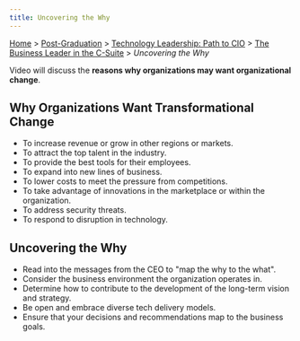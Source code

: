 ```yaml
---
title: Uncovering the Why
---
```


[Home](../../../index.md) > [Post-Graduation](../../index.md) > [Technology Leadership: Path to CIO](../index.md) > [The Business Leader in the C-Suite](./index.md) > _Uncovering the Why_

Video will discuss the **reasons why organizations may want organizational change**.

## Why Organizations Want Transformational Change

- To increase revenue or grow in other regions or markets.
- To attract the top talent in the industry.
- To provide the best tools for their employees.
- To expand into new lines of business.
- To lower costs to meet the pressure from competitions.
- To take advantage of innovations in the marketplace or within the organization.
- To address security threats.
- To respond to disruption in technology.

## Uncovering the Why

- Read into the messages from the CEO to "map the why to the what".
- Consider the business environment the organization operates in.
- Determine how to contribute to the development of the long-term vision and strategy.
- Be open and embrace diverse tech delivery models.
- Ensure that your decisions and recommendations map to the business goals.
